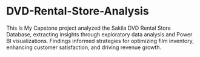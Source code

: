 # DVD-Rental-Store-Analysis
This Is My Capstone project analyzed the Sakila DVD Rental Store Database, extracting insights through exploratory data analysis and Power BI visualizations. Findings informed strategies for optimizing film inventory, enhancing customer satisfaction, and driving revenue growth.
